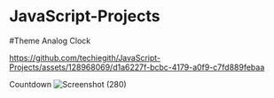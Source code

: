 # JavaScript-Projects

#Theme Analog Clock 





https://github.com/techiegith/JavaScript-Projects/assets/128968069/d1a6227f-bcbc-4179-a0f9-c7fd889febaa


Countdown 
![Screenshot (280)](https://github.com/techiegith/JavaScript-Projects/assets/128968069/8ff2daae-72c9-4cb7-b9ab-31dd99658b5c)
